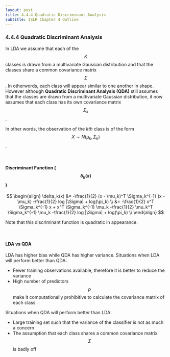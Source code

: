 ```yaml
---
layout: post
title: 4.4.4 Quadratic Discriminant Analysis
subtitle: ISLR Chapter 4 Outline
---
```


### 4.4.4 Quadratic Discriminant Analysis

In LDA we assume that each of the $$K$$ classes is drawn from a multivariate
Gaussian distribution and that the classes share a common covariance matrix
$$\Sigma$$. In otherwords, each class will appear similar to one another in
shape. However although **Quadratic Discriminant Analysis (QDA)** still assumes
that the classes are drawn from a multivariate Gaussian distribution, it now
assumes that each class has its own covariance matrix $$\Sigma_k$$.

In other words, the observation of the *kth* class is of the form 
$$X \sim N(\mu_k, \Sigma_k)$$.

<br/>

#### Discriminant Function ($$\delta_k(x)$$)

$$
\begin{align}
\delta_k(x) &= -\frac{1}{2} (x - \mu_k)^T \Sigma_k^{-1} (x - \mu_k)
               -\frac{1}{2} log |\Sigma| + 
               log(\pi_k) \\
            &= -\frac{1}{2} x^T \Sigma_k^{-1} x + x^T \Sigma_k^{-1} \mu_k
               -\frac{1}{2} \mu_k^T \Sigma_k^{-1} \mu_k
               -\frac{1}{2} log |\Sigma| + 
               log(\pi_k) \\
\end{align}
$$

Note that this discriminant function is quadratic in appearance.

<br/>

#### LDA vs QDA

LDA has higher bias while QDA has higher variance. Situations when LDA will
perform better than QDA:

* Fewer training observations available, therefore it is better to reduce the
  variance
* High number of predictors $$p$$ make it computationally prohibitive to 
  calculate the covariance matrix of each class

Situations when QDA will perform better than LDA:

* Large training set such that the variance of the classifier is not as much a
  concern
* The assumption that each class shares a common covariance matrix $$\Sigma$$ is
  badly off